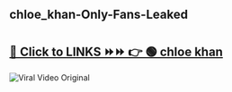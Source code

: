 
 ## chloe_khan-Only-Fans-Leaked

# <h2><a href="https://clipsfans.com/chloe_khan&ref=git">🔗 Click to LINKS ⏩⏩ 👉 🟢 chloe khan </a></h2>

<a href="https://clipsfans.com/chloe_khan&ref=git" rel="nofollow" data-target="animated-image.originalLink"><img src="https://i.ibb.co.com/xMMVF88/686577567.gif" alt="Viral Video Original" style="max-width: 100%; display: inline-block;" data-target="animated-image.originalImage"></a>
